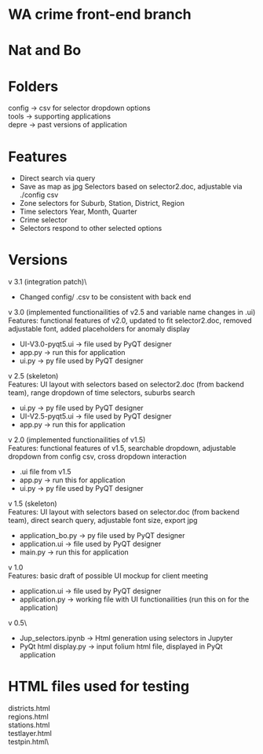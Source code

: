 # WA crime front-end branch
# Nat and Bo

# Folders
config -> csv for selector dropdown options\
tools -> supporting applications\
depre -> past versions of application

# Features
- Direct search via query
- Save as map as jpg
Selectors based on selector2.doc, adjustable via ./config csv
- Zone selectors for Suburb, Station, District, Region
- Time selectors Year, Month, Quarter
- Crime selector
- Selectors respond to other selected options

# Versions
v 3.1 (integration patch)\
- Changed config/ .csv to be consistent with back end

v 3.0 (implemented functionailities of v2.5 and variable name changes in .ui)\
Features: functional features of v2.0, updated to fit selector2.doc, removed adjustable font, added placeholders for anomaly display
- UI-V3.0-pyqt5.ui -> file used by PyQT designer
- app.py -> run this for application
- ui.py -> py file used by PyQT designer

v 2.5 (skeleton)\
Features: UI layout with selectors based on selector2.doc (from backend team), range dropdown of time selectors, suburbs search
- ui.py -> py file used by PyQT designer
- UI-V2.5-pyqt5.ui -> file used by PyQT designer
- app.py -> run this for application

v 2.0 (implemented functionailities of v1.5)\
Features: functional features of v1.5, searchable dropdown, adjustable dropdown from config csv, cross dropdown interaction
- .ui file from v1.5
- app.py -> run this for application
- ui.py -> py file used by PyQT designer

v 1.5 (skeleton)\
Features: UI layout with selectors based on selector.doc (from backend team), direct search query, adjustable font size, export jpg
- application_bo.py -> py file used by PyQT designer
- application.ui -> file used by PyQT designer
- main.py -> run this for application

v 1.0\
Features: basic draft of possible UI mockup for client meeting
- application.ui -> file used by PyQT designer
- application.py -> working file with UI functionailities (run this on for the application)

v 0.5\
- Jup_selectors.ipynb -> Html generation using selectors in Jupyter
- PyQt html display.py -> input folium html file, displayed in PyQt application

# HTML files used for testing
districts.html\
regions.html\
stations.html\
testlayer.html\
testpin.html\
